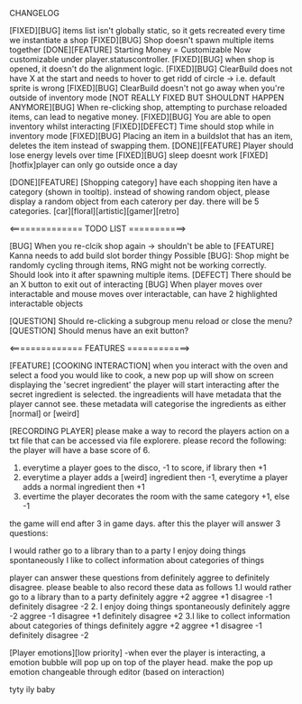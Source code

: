 CHANGELOG

[FIXED][BUG] items list isn't globally static, so it gets recreated every time we instantiate a shop
[FIXED][BUG] Shop doesn't spawn multiple items together
[DONE][FEATURE] Starting Money = Customizable
	Now customizable under player.statuscontroller.
[FIXED][BUG] when shop is opened, it doesn't do the alignment logic.
[FIXED][BUG] ClearBuild does not have X at the start and needs to hover to get ridd of circle -> i.e. default sprite is wrong
[FIXED][BUG] ClearBuild doesn't not go away when you're outside of inventory mode
[NOT REALLY FIXED BUT SHOULDNT HAPPEN ANYMORE][BUG] When re-clicking shop, attempting to purchase reloaded items, can lead to negative money.
[FIXED][BUG] You are able to open inventory whilst interacting
[FIXED][DEFECT] Time should stop while in inventory mode
[FIXED][BUG] Placing an item in a buildslot that has an item, deletes the item instead of swapping them.
[DONE][FEATURE] Player should lose energy levels over time
[FIXED][BUG] sleep doesnt work
[FIXED][hotfix]player can only go outside once a day

[DONE][FEATURE] [Shopping category]
have each shopping iten have a category (shown in tooltip). instead of showing random object, please display a random object from each caterory per day. there will be 5 categories. [car][floral][artistic][gamer][retro]



<============== TODO LIST ===========>

[BUG] When you re-clcik shop again -> shouldn't be able to
[FEATURE] Kanna needs to add build slot border thingy
Possible [BUG]: Shop might be randomly cycling through items, RNG might not be working correctly. Should look into it after spawning multiple items.
[DEFECT] There should be an X button to exit out of interacting
[BUG] When player moves over interactable and mouse moves over interactable, can have 2 highlighted interactable objects

[QUESTION] Should re-clicking a subgroup menu reload or close the menu?
[QUESTION] Should menus have an exit button?




<============== FEATURES ============>

[FEATURE] [COOKING INTERACTION]
when you interact with the oven and select a food you would like to cook, a new pop up will show on screen displaying the 'secret ingredient'
the player will start interacting after the secret ingredient is selected. the ingreadients will have metadata that the player cannot see. these metadata will categorise the ingredients as either [normal] or [weird] 

[RECORDING PLAYER]
please make a way to record the players action on a txt file that can be accessed via file explorere.
please record the following:
the player will have a base score of 6.
1. everytime a player goes to the disco, -1 to score, if library then +1
2. everytime a player adds a [weird] ingredient then -1, everytime a player adds a normal ingredient then +1 
3. evertime the player decorates the room with the same category +1, else -1

the game will end after 3 in game days. after this the player will answer 3 questions:

I would rather go to a library than to a party 
I enjoy doing things spontaneously
I like to collect information about categories of things

player can answer these questions from definitely aggree to definitely disagree. please beable to also record these data as follows
1.I would rather go to a library than to a party 
	definitely aggre +2
	aggree +1
	disagree -1
	definitely disagree -2
2. I enjoy doing things spontaneously
	definitely aggre -2
	aggree -1
	disagree +1
	definitely disagree +2
3.I like to collect information about categories of things
	definitely aggre +2
	aggree +1
	disagree -1
	definitely disagree -2

[Player emotions][low priority]
-when ever the player is interacting, a emotion bubble will pop up on top of the player head. make the pop up emotion changeable through editor (based on interaction)

tyty ily baby




	